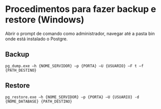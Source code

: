 <h1>Procedimentos para fazer backup e restore (Windows)</h1>

Abrir o prompt de comando como administrador, navegar até a pasta bin onde está instalado o Postgre.

<h2>Backup</h2>

```
pg_dump.exe –h {NOME_SERVIDOR} –p {PORTA} –U {USUARIO} –F t –f {PATH_DESTINO}
```

<h2>Restore</h2>

```
pg_restore.exe –h {NOME_SERVIDOR} –p {PORTA} –U {USUARIO} -d {NOME_DATABASE} {PATH_DESTINO}
```
